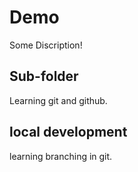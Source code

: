 # Demo

Some Discription!


## Sub-folder

Learning git and github.

## local development

learning branching in git.

